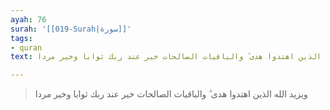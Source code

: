 ```yaml
---
ayah: 76
surah: '[[019-Surah|سورة]]'
tags:
- quran
text: ويزيد الله الذين اهتدوا هدى ۗ والباقيات الصالحات خير عند ربك ثوابا وخير مردا

---
```

> ويزيد الله الذين اهتدوا هدى ۗ والباقيات الصالحات خير عند ربك ثوابا وخير مردا
